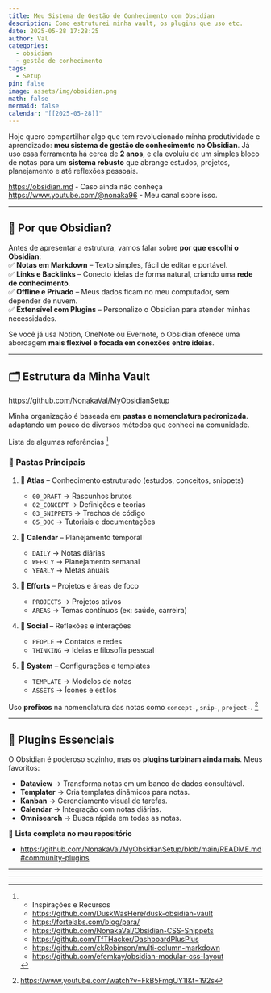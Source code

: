 ```yaml
---
title: Meu Sistema de Gestão de Conhecimento com Obsidian
description: Como estruturei minha vault, os plugins que uso etc.
date: 2025-05-28 17:28:25
author: Val
categories:
  - obsidian
  - gestão de conhecimento
tags:
  - Setup
pin: false
image: assets/img/obsidian.png
math: false
mermaid: false
calendar: "[[2025-05-28]]"
---
```


Hoje quero compartilhar algo que tem revolucionado minha produtividade e aprendizado: **meu sistema de gestão de conhecimento no Obsidian**. Já uso essa ferramenta há cerca de **2 anos**, e ela evoluiu de um simples bloco de notas para um **sistema robusto** que abrange estudos, projetos, planejamento e até reflexões pessoais.

<https://obsidian.md> - Caso ainda não conheça
<https://www.youtube.com/@nonaka96> - Meu canal sobre isso.

---

## 📌 Por que Obsidian?  

Antes de apresentar a estrutura, vamos falar sobre **por que escolhi o Obsidian**:  
✅ **Notas em Markdown** – Texto simples, fácil de editar e portável.  
✅ **Links e Backlinks** – Conecto ideias de forma natural, criando uma **rede de conhecimento**.  
✅ **Offline e Privado** – Meus dados ficam no meu computador, sem depender de nuvem.  
✅ **Extensível com Plugins** – Personalizo o Obsidian para atender minhas necessidades.  

Se você já usa Notion, OneNote ou Evernote, o Obsidian oferece uma abordagem **mais flexível e focada em conexões entre ideias**.  

---

## 🗂️ Estrutura da Minha Vault  

<https://github.com/NonakaVal/MyObsidianSetup>

Minha organização é baseada em **pastas e nomenclatura padronizada**. adaptando um pouco de diversos métodos que conheci na comunidade.

Lista de algumas referências [^1]

### 📂 Pastas Principais  

1. **📂 Atlas** – Conhecimento estruturado (estudos, conceitos, snippets)  
   - `00_DRAFT` → Rascunhos brutos  
   - `02_CONCEPT` → Definições e teorias  
   - `03_SNIPPETS` → Trechos de código  
   - `05_DOC` → Tutoriais e documentações  

2. **📂 Calendar** – Planejamento temporal  
   - `DAILY` → Notas diárias  
   - `WEEKLY` → Planejamento semanal  
   - `YEARLY` → Metas anuais  

3. **📂 Efforts** – Projetos e áreas de foco  
   - `PROJECTS` → Projetos ativos  
   - `AREAS` → Temas contínuos (ex: saúde, carreira)  

4. **📂 Social** – Reflexões e interações  
   - `PEOPLE` → Contatos e redes  
   - `THINKING` → Ideias e filosofia pessoal  

5. **📂 System** – Configurações e templates  
   - `TEMPLATE` → Modelos de notas  
   - `ASSETS` → Ícones e estilos  

 Uso **prefixos** na nomenclatura das notas como `concept-`, `snip-`, `project-`. [^2]


---

## 🔌 Plugins Essenciais  

O Obsidian é poderoso sozinho, mas os **plugins turbinam ainda mais**. Meus favoritos:  

- **Dataview** → Transforma notas em um banco de dados consultável.  
- **Templater** → Cria templates dinâmicos para notas.  
- **Kanban** → Gerenciamento visual de tarefas.  
- **Calendar** → Integração com notas diárias.  
- **Omnisearch** → Busca rápida em todas as notas.  

📌 **Lista completa no meu repositório**

- <https://github.com/NonakaVal/MyObsidianSetup/blob/main/README.md#community-plugins>

---
---

[^1]: - Inspirações e Recursos
	- <https://github.com/DuskWasHere/dusk-obsidian-vault>
	- <https://fortelabs.com/blog/para/>
	- <https://github.com/NonakaVal/Obsidian-CSS-Snippets>
	- <https://github.com/TfTHacker/DashboardPlusPlus>
	- <https://github.com/ckRobinson/multi-column-markdown>
	- <https://github.com/efemkay/obsidian-modular-css-layout>

[^2]: https://www.youtube.com/watch?v=FkB5FmgUY1I&t=192s

